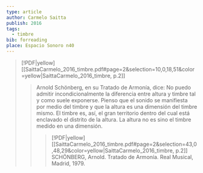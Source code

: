 ```yaml
---
type: article
author: Carmelo Saitta
publish: 2016
tags:
  - timbre
bib: forreading
place: Espacio Sonoro n40
---
```

> [!PDF|yellow] [[SaittaCarmelo_2016_timbre.pdf#page=2&selection=10,0,18,51&color=yellow|SaittaCarmelo_2016_timbre, p.2]]
> > Arnold Schönberg, en su Tratado de Armonía, dice: No puedo admitir incondicionalmente la diferencia entre altura y timbre tal y como suele exponerse. Pienso que el sonido se manifiesta por medio del timbre y que la altura es una dimensión del timbre mismo. El timbre es, así, el gran territorio dentro del cual está enclavado el distrito de la altura. La altura no es sino el timbre medido en una dimensión.
> > > [!PDF|yellow] [[SaittaCarmelo_2016_timbre.pdf#page=2&selection=43,0,48,29&color=yellow|SaittaCarmelo_2016_timbre, p.2]]
> > SCHÖNBERG, Arnold. Tratado de Armonía. Real Musical, Madrid, 1979.
> 
> 

